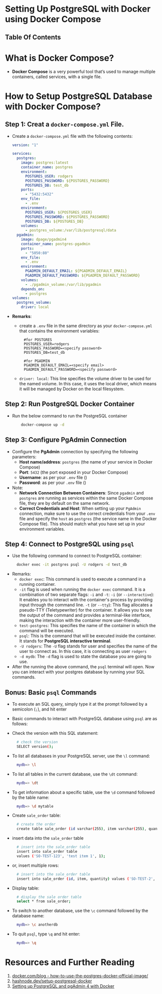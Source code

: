 # Setting Up PostgreSQL with Docker using Docker Compose

## Table Of Contents

# What is Docker Compose?

- **Docker Compose** is a very powerful tool that’s used to manage multiple containers, called services, with a single file.

# How to Setup PostgreSQL Database with Docker Compose?

## Step 1: Creat a `docker-compose.yml` File.

- Create a `docker-compose.yml` file with the following contents:

  ```yml
  version: "1"

  services:
    postgres:
      image: postgres:latest
      container_name: postgres
      environment:
        POSTGRES_USER: rodgers
        POSTGRES_PASSWORD: ${POSTGRES_PASSWORD}
        POSTGRES_DB: test_db
      ports:
        - "5432:5432"
      env_file:
        - .env
      environment:
        POSTGRES_USER: ${POSTGRES_USER}
        POSTGRES_PASSWORD: ${POSTGRES_PASSWORD}
        POSTGRES_DB: ${POSTGRES_DB}
      volumes:
        - postgres_volume:/var/lib/postgresql/data
    pgadmin:
      image: dpage/pgadmin4
      container_name: postgres-pgadmin
      ports:
        - "5050:80"
      env_file:
        - .env
      environment:
        PGADMIN_DEFAULT_EMAIL: ${PGADMIN_DEFAULT_EMAIL}
        PGADMIN_DEFAULT_PASSWORD: ${PGADMIN_DEFAULT_PASSWORD}
      volumes:
        - ./pgadmin_volume:/var/lib/pgadmin
      depends_on:
        - postgres
  volumes:
    postgres_volume:
      driver: local
  ```

- **Remarks**:

  - create a `.env` file in the same directory as your `docker-compose.yml` that contains the environment variables:

    ```env
      #for POSTGRES
      POSTGRES_USER=rodgers
      POSTGRES_PASSWORD=<specify password>
      POSTGRES_DB=test_db

      #for PGADMIN
      PGADMIN_DEFAULT_EMAIL=<specify email>
      PGADMIN_DEFAULT_PASSWORD=<specify password>
    ```

  - `driver: local`: This line specifies the volume driver to be used for the named volume. In this case, it uses the local driver, which means it will be managed by Docker on the local filesystem.

## Step 2: Run PostgreSQL Docker Container

- Run the below command to run the PostgreSQL container
  ```sh
      docker-compose up -d
  ```

## Step 3: Configure PgAdmin Connection

- Configure the **PgAdmin** connection by specifying the following parameters:
  - **Host name/address**: `postgres` (the name of your service in Docker Compose)
  - **Port**: `5432` (the port exposed in your Docker Compose)
  - **Username**: as per your `.env` file ()
  - **Password**: as per your `.env` file ()
- Note:
  - **Network Connection Between Containers**: Since `pgadmin` and `postgres` are running as services within the same Docker Compose file, they are by default on the same network.
  - **Correct Credentials and Host**: When setting up your `PgAdmin` connection, make sure to use the correct credentials from your `.env` file and specify the `host` as `postgres` (the service name in the Docker Compose file). This should match what you have set up in your environment variables.

## Step 4: Connect to PostgreSQL using `psql`

- Use the following command to connect to PostgreSQL container:
  ```sh
    docker exec -it postgres psql -U rodgers -d test_db
  ```
- Remarks:
  - `docker exec`: This command is used to execute a command in a running container.
  - `-it` flag is used when running the `docker exec` command. It is a combination of two separate flags: `-i` and `-t`: `-i` (or `--interactive`): It enables you to interact with the container's process by providing input through the command line. `-t` (or `--tty`): This flag allocates a pseudo-TTY (Teletypewriter) for the container. It allows you to see the output of the command and provides a terminal-like interface, making the interaction with the container more user-friendly.
  - `test-postgres`: This specifies the name of the container in which the command will be executed.
  - `psql`: This is the command that will be executed inside the container. It stands for **PostgreSQL interactive terminal**.
  - `-U rodgers`: The `-U` flag stands for user and specifies the name of the user to connect as. In this case, it is connecting as user `rodgers`
  - `-d mydb`: The `-d` flag is used to state the database you are going to use.
- After the running the above command, the `psql` terminal will open. Now you can interact with your postgres database by running your SQL commands.

## Bonus: Basic `psql` Commands

- To execute an SQL query, simply type it at the prompt followed by a semicolon (`;`), and hit enter
- Basic commands to interact with PostgreSQL database using `psql` are as follows:
- Check the version with this SQL statement:

  ```sh
    # check the version
    SELECT version();
  ```

- To list all databases in your PostgreSQL server, use the `\l` command:
  ```sh
    mydb=> \l
  ```
- To list all tables in the current database, use the `\dt` command:
  ```sh
    mydb=> \dt
  ```
- To get information about a specific table, use the `\d` command followed by the table name:
  ```sh
    mydb=> \d mytable
  ```
- Create `sale_order` table:
  ```sh
    # create the order
    create table sale_order (id varchar(255), item varchar(255), quantity int);
  ```
- insert data into the `sale_order` table
  ```sh
    # insert into the sale_order table
    insert into sale_order table
    values ('SO-TEST-123', 'test item 1', 1);
  ```
- or, insert multiple rows:
  ```sh
    # insert into the sale_order table
    insert into sale_order (id, item, quantity) values ('SO-TEST-2', 'test item 2', 2), ('SO-TEST-3', 'test item 3', 3), ('SO-TEST-4', 'test item 4', 4);
  ```
- Display table:

  ```sh
    # display the sale order table
    select * from sale_order;
  ```

- To switch to another database, use the `\c` command followed by the database name:
  ```sh
    mydb=> \c anotherdb
  ```
- To quit `psql`, type `\q` and hit enter:
  ```sh
    mydb=> \q
  ```

# Resources and Further Reading

1. [docker.com/blog - how-to-use-the-postgres-docker-official-image/](https://www.docker.com/blog/how-to-use-the-postgres-docker-official-image/)
2. [hashnode.dev/setup-postgresql-docker](https://mayukh551.hashnode.dev/setup-postgresql-docker)
3. [Setting up PostgreSQL and pgAdmin 4 with Docker](https://medium.com/@marvinjungre/get-postgresql-and-pgadmin-4-up-and-running-with-docker-4a8d81048aea)
